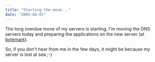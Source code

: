 ```yaml
---
title: "Starting the move..."
date: "2005-04-01"
---
```


The long overdue move of my servers is starting, I'm moving the DNS servers today and preparing the applications on the new server (at [bytemark](http://bytemark.co.uk)).

So, if you don't hear from me in the few days, it might be because my server is lost at sea ;-)
